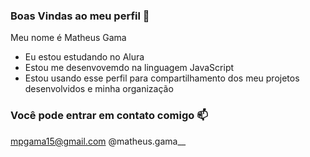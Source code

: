 ### Boas Vindas ao meu perfil 💚

Meu nome é Matheus Gama

- Eu estou estudando no Alura
- Estou me desenvovemdo na linguagem JavaScript
- Estou usando esse perfil para compartilhamento dos meu projetos desenvolvidos e minha organização

### Você pode entrar em contato comigo 📫
mpgama15@gmail.com
@matheus.gama__
